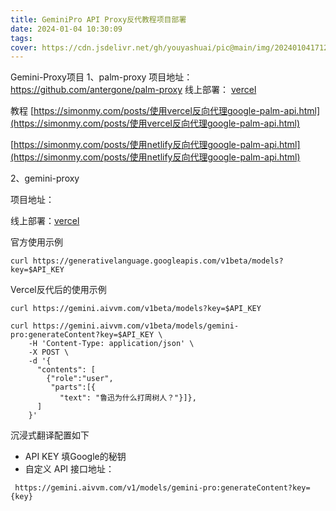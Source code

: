 ```yaml
---
title: GeminiPro API Proxy反代教程项目部署
date: 2024-01-04 10:30:09
tags:
cover: https://cdn.jsdelivr.net/gh/youyashuai/pic@main/img/202401041712330.png
---
```

Gemini-Proxy项目
1、palm-proxy
项目地址：https://github.com/antergone/palm-proxy
线上部署： [vercel](https://vercel.com/new/clone?repository-url=https%3A%2F%2Fgithub.com%2Fantergone%2Fpalm-proxy)

教程 <u>[https://simonmy.com/posts/使用vercel反向代理google-palm-api.html](https://simonmy.com/posts/使用vercel反向代理google-palm-api.html)</u>

[https://simonmy.com/posts/使用netlify反向代理google-palm-api.html](https://simonmy.com/posts/使用netlify反向代理google-palm-api.html)

2、gemini-proxy

项目地址：

线上部署：[vercel](https://vercel.com/new/clone?repository-url=https://github.com/CaoYunzhou/gemini-proxy)

官方使用示例

```
curl https://generativelanguage.googleapis.com/v1beta/models?key=$API_KEY
```

Vercel反代后的使用示例

```
curl https://gemini.aivvm.com/v1beta/models?key=$API_KEY
```

```
curl https://gemini.aivvm.com/v1beta/models/gemini-pro:generateContent?key=$API_KEY \
    -H 'Content-Type: application/json' \
    -X POST \
    -d '{
      "contents": [
        {"role":"user",
         "parts":[{
           "text": "鲁迅为什么打周树人？"}]},
      ]
    }'
```

 沉浸式翻译配置如下

- API KEY 填Google的秘钥
- 自定义 API 接口地址：

```
 https://gemini.aivvm.com/v1/models/gemini-pro:generateContent?key={key}
```